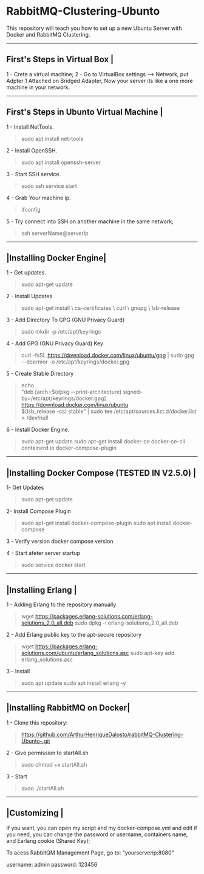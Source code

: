 # RabbitMQ-Clustering-Ubunto
This repository will teach you how to set up a new Ubuntu Server with Docker and RabbitMQ Clustering. 



______________________________
First's Steps in Virtual Box |
------------------------------
1 - Crete a virtual machine;
2 - Go to VirtualBox settings -->  Network, put Adpter 1 Attached on Bridged Adapter, Now your server its like a one more machine in your network.

_________________________________________
First's Steps in Ubunto Virtual Machine |
-----------------------------------------
1 - Install NetTools.
> sudo apt install net-tools

2 -  Install OpenSSH.
> sudo apt install openssh-server

3 - Start SSH service.
> sudo ssh service start

4 - Grab Your machine ip.
> ifconfig

5 - Try connect into SSH on another machine in the same network;
> ssh serverName@serverIp

___________________________
 |Installing Docker Engine|
---------------------------
1 - Get updates.
> sudo apt-get update

2 - Install Updates
> sudo apt-get install \ ca-certificates \ curl \ gnupg \ lsb-release

3 - Add Directory To GPG (GNU Privacy Guard)
>  sudo mkdir -p /etc/apt/keyrings

4 - Add GPG (GNU Privacy Guard) Key
> curl -fsSL https://download.docker.com/linux/ubuntu/gpg | sudo gpg --dearmor -o /etc/apt/keyrings/docker.gpg

5 - Create Stable Directory
> echo \
  "deb [arch=$(dpkg --print-architecture) signed-by=/etc/apt/keyrings/docker.gpg] https://download.docker.com/linux/ubuntu \
  $(lsb_release -cs) stable" | sudo tee /etc/apt/sources.list.d/docker.list > /dev/null

6 - Install Docker Engine.
> sudo apt-get update
> sudo apt-get install docker-ce docker-ce-cli containerd.io docker-compose-plugin

________________________________________________
 |Installing Docker Compose (TESTED IN V2.5.0) |
------------------------------------------------
1- Get Updates
> sudo apt-get update

2- Install Compose Plugin
> sudo apt-get install docker-compose-plugin
> sudo apt install docker-compose

3 - Verify version 
docker compose version

4 - Start afeter server startup
> sudo service docker start

_______________________
|Installing Erlang  |
-----------------------
1 - Adding Erlang to the repository manually
> wget https://packages.erlang-solutions.com/erlang-solutions_2.0_all.deb
> sudo dpkg -i erlang-solutions_2.0_all.deb


2 - Add Erlang public key to the apt-secure repository
> wget https://packages.erlang-solutions.com/ubuntu/erlang_solutions.asc
> sudo apt-key add erlang_solutions.asc

3 - Install
> sudo apt update
> sudo apt install erlang -y


_______________________________
|Installing RabbitMQ on Docker|
-------------------------------
1 - Clone this repository:
> https://github.com/ArthurHenriqueDalosto/rabbitMQ-Clustering-Ubunto-.git

2 - Give permission to startAll.sh
> sudo chmod +x startAll.sh

3 - Start
> sudo ./startAll.sh

______________
|Customizing |
--------------
If you want, you can open my script and my docker-compose.yml and edit if you need, you can change the password or username,
containers name, and Earlang cookie (Shared Key);


To acess RabbitQM Management Page, go to:
"yourserverip:8080"

username: admin
password: 123456





